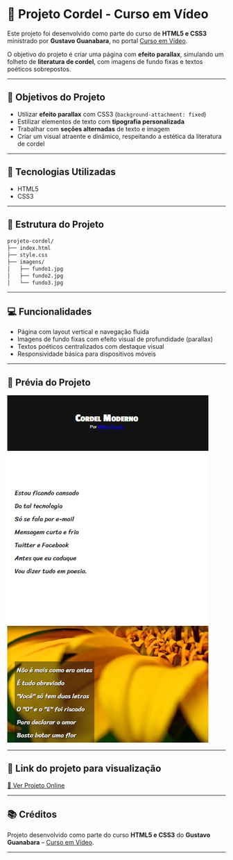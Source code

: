 # 📜 Projeto Cordel - Curso em Vídeo

Este projeto foi desenvolvido como parte do curso de **HTML5 e CSS3** ministrado por **Gustavo Guanabara**, no portal [Curso em Vídeo](https://www.cursoemvideo.com).

O objetivo do projeto é criar uma página com **efeito parallax**, simulando um folheto de **literatura de cordel**, com imagens de fundo fixas e textos poéticos sobrepostos.

---

## 🎯 Objetivos do Projeto

- Utilizar **efeito parallax** com CSS3 (`background-attachment: fixed`)
- Estilizar elementos de texto com **tipografia personalizada**
- Trabalhar com **seções alternadas** de texto e imagem
- Criar um visual atraente e dinâmico, respeitando a estética da literatura de cordel

---

## 🧰 Tecnologias Utilizadas

- HTML5
- CSS3

---

## 📁 Estrutura do Projeto

```
projeto-cordel/
├── index.html
├── style.css
├── imagens/
│   ├── fundo1.jpg
│   ├── fundo2.jpg
│   └── fundo3.jpg
```

---

## 💻 Funcionalidades

- Página com layout vertical e navegação fluida
- Imagens de fundo fixas com efeito visual de profundidade (parallax)
- Textos poéticos centralizados com destaque visual
- Responsividade básica para dispositivos móveis

---

## 📸 Prévia do Projeto

![Preview do Projeto](img/screenshot.png)

---

## 🔗 Link do projeto para visualização

[🔗 Ver Projeto Online](https://stapani7.github.io/projeto-cordel)

---

## 📚 Créditos

Projeto desenvolvido como parte do curso **HTML5 e CSS3** do **Gustavo Guanabara** – [Curso em Vídeo](https://www.cursoemvideo.com).

---

